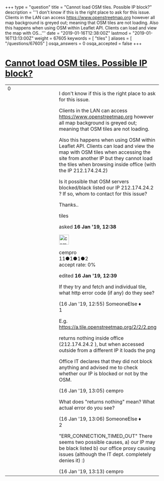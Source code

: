+++
type = "question"
title = "Cannot load OSM tiles. Possible IP block?"
description = '''I don&#x27;t know if this is the right place to ask for this issue.  Clients in the LAN can access https://www.openstreetmap.org however all map background is greyed out; meaning that OSM tiles are not loading. Also this happens when using OSM within Leaflet API. Clients can load and view the map with OS...'''
date = "2019-01-16T12:38:00Z"
lastmod = "2019-01-16T13:13:00Z"
weight = 67605
keywords = [ "tiles" ]
aliases = [ "/questions/67605" ]
osqa_answers = 0
osqa_accepted = false
+++

<div class="headNormal">

# [Cannot load OSM tiles. Possible IP block?](/questions/67605/cannot-load-osm-tiles-possible-ip-block)

</div>

<div id="main-body">

<div id="askform">

<table id="question-table" style="width:100%;">
<colgroup>
<col style="width: 50%" />
<col style="width: 50%" />
</colgroup>
<tbody>
<tr>
<td style="width: 30px; vertical-align: top"><div class="vote-buttons">
<span id="post-67605-upvote" class="ajax-command post-vote up" rel="nofollow" title="I like this post (click again to cancel)"> </span>
<div id="post-67605-score" class="post-score" title="current number of votes">
0
</div>
<span id="post-67605-downvote" class="ajax-command post-vote down" rel="nofollow" title="I dont like this post (click again to cancel)"> </span> <span id="favorite-mark" class="ajax-command favorite-mark" rel="nofollow" title="mark/unmark this question as favorite (click again to cancel)"> </span>
<div id="favorite-count" class="favorite-count">
&#10;</div>
</div></td>
<td><div id="item-right">
<div class="question-body">
<p>I don't know if this is the right place to ask for this issue.</p>
<p>Clients in the LAN can access <a href="https://www.openstreetmap.org">https://www.openstreetmap.org</a> however all map background is greyed out; meaning that OSM tiles are not loading.</p>
<p>Also this happens when using OSM within Leaflet API. Clients can load and view the map with OSM tiles when accessing the site from another IP but they cannot load the tiles when browsing inside office (with the IP 212.174.24.2)</p>
<p>Is it possible that OSM servers blocked/black listed our IP 212.174.24.2 ? If so, whom to contact for this issue?</p>
<p>Thanks..</p>
</div>
<div id="question-tags" class="tags-container tags">
<span class="post-tag tag-link-tiles" rel="tag" title="see questions tagged &#39;tiles&#39;">tiles</span>
</div>
<div id="question-controls" class="post-controls">
&#10;</div>
<div class="post-update-info-container">
<div class="post-update-info post-update-info-user">
<p>asked <strong>16 Jan '19, 12:38</strong></p>
<img src="https://secure.gravatar.com/avatar/5c85abeeab75be45e9df35719f9e953b?s=32&amp;d=identicon&amp;r=g" class="gravatar" width="32" height="32" alt="cempro&#39;s gravatar image" />
<p><span>cempro</span><br />
<span class="score" title="11 reputation points">11</span><span title="1 badges"><span class="badge1">●</span><span class="badgecount">1</span></span><span title="1 badges"><span class="silver">●</span><span class="badgecount">1</span></span><span title="2 badges"><span class="bronze">●</span><span class="badgecount">2</span></span><br />
<span class="accept_rate" title="Rate of the user&#39;s accepted answers">accept rate:</span> <span title="cempro has no accepted answers">0%</span></p>
</div>
<div class="post-update-info post-update-info-edited">
<p><span> edited <strong>16 Jan '19, 12:39</strong> </span></p>
</div>
</div>
<div id="comments-container-67605" class="comments-container">
<span id="67606"></span>
<div id="comment-67606" class="comment">
<div id="post-67606-score" class="comment-score">
&#10;</div>
<div class="comment-text">
<p>If they try and fetch and individual tile, what http error code (if any) do they see?</p>
</div>
<div id="comment-67606-info" class="comment-info">
<span class="comment-age">(16 Jan '19, 12:55)</span> <span class="comment-user userinfo">SomeoneElse ♦</span>
</div>
</div>
<span id="67607"></span>
<div id="comment-67607" class="comment">
<div id="post-67607-score" class="comment-score">
1
</div>
<div class="comment-text">
<p>E.g. <a href="https://a.tile.openstreetmap.org/2/2/2.png">https://a.tile.openstreetmap.org/2/2/2.png</a></p>
<p>returns nothing inside office (212.174.24.2 ), but when accessed outside from a different IP it loads the png</p>
<p>Office IT declares that they did not block anything and advised me to check whether our IP is blocked or not by the OSM.</p>
</div>
<div id="comment-67607-info" class="comment-info">
<span class="comment-age">(16 Jan '19, 13:05)</span> <span class="comment-user userinfo">cempro</span>
</div>
</div>
<span id="67608"></span>
<div id="comment-67608" class="comment">
<div id="post-67608-score" class="comment-score">
&#10;</div>
<div class="comment-text">
<p>What does "returns nothing" mean? What actual error do you see?</p>
</div>
<div id="comment-67608-info" class="comment-info">
<span class="comment-age">(16 Jan '19, 13:06)</span> <span class="comment-user userinfo">SomeoneElse ♦</span>
</div>
</div>
<span id="67609"></span>
<div id="comment-67609" class="comment">
<div id="post-67609-score" class="comment-score">
2
</div>
<div class="comment-text">
<p>"ERR_CONNECTION_TIMED_OUT" There seems two possible causes, a) our IP may be black listed b) our office proxy causing issues (although the IT dept. completely denies it) :)</p>
</div>
<div id="comment-67609-info" class="comment-info">
<span class="comment-age">(16 Jan '19, 13:13)</span> <span class="comment-user userinfo">cempro</span>
</div>
</div>
</div>
<div id="comment-tools-67605" class="comment-tools">
&#10;</div>
<div class="clear">
&#10;</div>
<div id="comment-67605-form-container" class="comment-form-container">
&#10;</div>
<div class="clear">
&#10;</div>
</div></td>
</tr>
</tbody>
</table>

</div>

</div>

